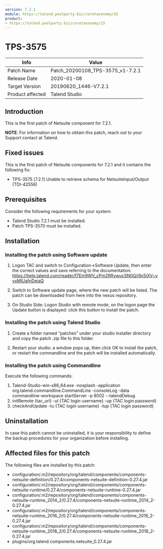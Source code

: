 ```yaml
---
version: 7.2.1
module: https://talend.poolparty.biz/coretaxonomy/42
product:
- https://talend.poolparty.biz/coretaxonomy/23
---
```


# TPS-3575 <!-- mandatory -->

| Info             | Value |
| ---------------- | ---------------- |
| Patch Name       | Patch\_20200108\_TPS-3575\_v1-7.2.1 |
| Release Date     | 2020-01-08 |
| Target Version   | 20190620\_1446-V7.2.1 |
| Product affected | Talend Studio |

## Introduction <!-- mandatory -->

This is the first patch of Netsuite component for 7.2.1.

**NOTE**: For information on how to obtain this patch, reach out to your Support contact at Talend.

## Fixed issues <!-- mandatory -->

This is the first patch of Netsuite components for 7.2.1 and it contains the following fix:

- TPS-3575 [7.2.1] Unable to retrieve schema for NetsuiteInput/Output (TDI-42556)

## Prerequisites <!-- mandatory -->

Consider the following requirements for your system:

- Talend Studio 7.2.1 must be installed.
- Patch TPS-3570 must be installed.

## Installation <!-- mandatory -->

<!--
- Detailed installation steps for the customer.
- If any files need to be backed up before installation, it should be mentioned in this section.
- Two scenarios need to be considered for the installation:
 1. The customer has not yet installed any patch before => provide instructions for this
 2. The customer had installed one previous cumulative patch => provide instructions for this
-->
### Installing the patch using Software update <!-- if applicable -->

1) Logon TAC and switch to Configuration->Software Update, then enter the correct values and save referring to the documentation: https://help.talend.com/reader/f7Em9WV_cPm2RRywucSN0Q/j9x5iXV~vyxMlUafnDejaQ

2) Switch to Software update page, where the new patch will be listed. The patch can be downloaded from here into the nexus repository.

3) On Studio Side: Logon Studio with remote mode, on the logon page the Update button is displayed: click this button to install the patch.

### Installing the patch using Talend Studio <!-- if applicable -->

1) Create a folder named "patches" under your studio installer directory and copy the patch .zip file to this folder.

2) Restart your studio: a window pops up, then click OK to install the patch, or restart the commandline and the patch will be installed automatically.

### Installing the patch using Commandline <!-- if applicable -->

Execute the following commands:

1. Talend-Studio-win-x86_64.exe -nosplash -application org.talend.commandline.CommandLine -consoleLog -data commandline-workspace startServer -p 8002 --talendDebug
2. initRemote {tac_url} -ul {TAC login username} -up {TAC login password}
3. checkAndUpdate -tu {TAC login username} -tup {TAC login password}

## Uninstallation <!-- if applicable -->

In case this patch cannot be uninstalled, it is your responsibility to define the backup procedures for your organization before installing.

## Affected files for this patch <!-- if applicable -->

The following files are installed by this patch:

- configuration/.m2/repository/org/talend/components/components-netsuite-definition/0.27.4/components-netsuite-definition-0.27.4.jar
- configuration/.m2/repository/org/talend/components/components-netsuite-runtime/0.27.4/components-netsuite-runtime-0.27.4.jar
- configuration/.m2/repository/org/talend/components/components-netsuite-runtime_2014\_2/0.27.4/components-netsuite-runtime\_2014\_2-0.27.4.jar
- configuration/.m2/repository/org/talend/components/components-netsuite-runtime_2016\_2/0.27.4/components-netsuite-runtime\_2016\_2-0.27.4.jar
- configuration/.m2/repository/org/talend/components/components-netsuite-runtime_2018\_2/0.27.4/components-netsuite-runtime\_2018\_2-0.27.4.jar
- plugins/org.talend.components.netsuite\_0.27.4.jar
